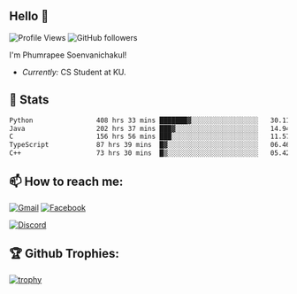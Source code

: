 
<h2>Hello 👋</h2> 

![Profile Views](https://komarev.com/ghpvc/?username=Homiez09&label=Profile%20views&color=0e75b6&style=flat)
![GitHub followers](https://img.shields.io/github/followers/HomieZ09.svg?style=social&label=Follow)


I'm Phumrapee Soenvanichakul!

- <i>Currently:</i> CS Student at KU.

<h2>👀 Stats</h2>

<!--START_SECTION:waka-->

```txt
Python                408 hrs 33 mins ███████▓░░░░░░░░░░░░░░░░░   30.11 %
Java                  202 hrs 37 mins ███▓░░░░░░░░░░░░░░░░░░░░░   14.94 %
C                     156 hrs 56 mins ███░░░░░░░░░░░░░░░░░░░░░░   11.57 %
TypeScript            87 hrs 39 mins  █▓░░░░░░░░░░░░░░░░░░░░░░░   06.46 %
C++                   73 hrs 30 mins  █▒░░░░░░░░░░░░░░░░░░░░░░░   05.42 %
```

<!--END_SECTION:waka-->

<h2>📫 How to reach me:</h2>

<a href="mailto:phumrapeesoen1@gmail.com">![Gmail](https://img.shields.io/badge/Gmail-D14836?style=for-the-badge&logo=gmail&logoColor=white)</a> 
<a href="https://web.facebook.com/phumrapee.soenvanichakul.3/">![Facebook](https://img.shields.io/badge/Facebook-4267B2?style=for-the-badge&logo=facebook&logoColor=white)</a>

<a href="https://discord.gg/EWnAEUtFVm">![Discord](https://discord.c99.nl/widget/theme-1/297740667784921089.png)</a> 

<h2>🏆 Github Trophies:</h2>

[![trophy](https://github-profile-trophy.vercel.app/?username=Homiez09&theme=discord&row=1)](https://github.com/ryo-ma/github-profile-trophy)
